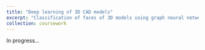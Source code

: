 ```yaml
---
title: "Deep learning of 3D CAD models"
excerpt: "Classification of faces of 3D models using graph neural networks to achieve the effect of backcasting the modeling process from generic format CAD models.<br/><img src='/images/CAD.png'>"
collection: coursework
---
```


In progress...